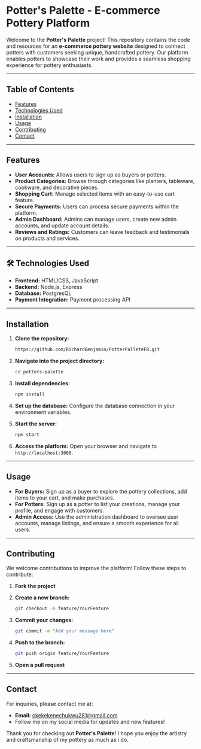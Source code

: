 #  Potter's Palette - E-commerce Pottery Platform

Welcome to the **Potter's Palette** project! This repository contains the code and resources for an **e-commerce pottery website** designed to connect potters with customers seeking unique, handcrafted pottery. Our platform enables potters to showcase their work and provides a seamless shopping experience for pottery enthusiasts.

---

##  Table of Contents
- [ Features](#-features)
- [ Technologies Used](#-technologies-used)
- [ Installation](#-installation)
- [ Usage](#-usage)
- [ Contributing](#-contributing)
- [ Contact](#-contact)

---

##  Features
- **User Accounts:** Allows users to sign up as buyers or potters.
- **Product Categories:** Browse through categories like planters, tableware, cookware, and decorative pieces.
- **Shopping Cart:** Manage selected items with an easy-to-use cart feature.
- **Secure Payments:** Users can process secure payments within the platform.
- **Admin Dashboard:** Admins can manage users, create new admin accounts, and update account details.
- **Reviews and Ratings:** Customers can leave feedback and testimonials on products and services.

---

## 🛠️ Technologies Used
- **Frontend:** HTML/CSS, JavaScript
- **Backend:** Node.js, Express
- **Database:** PostgresQL
- **Payment Integration:** Payment processing API

---

##  Installation

1. **Clone the repository:**

   ```bash
   https://github.com/RichardBenjamin/PotterPalleteFB.git
   ```

2. **Navigate into the project directory:**

   ```bash
   cd potters-palette
   ```

3. **Install dependencies:**

   ```bash
   npm install
   ```

4. **Set up the database:**
   Configure the database connection in your environment variables.

5. **Start the server:**

   ```bash
   npm start
   ```

6. **Access the platform:**
   Open your browser and navigate to `http://localhost:3000`.

---

##  Usage

- **For Buyers:** Sign up as a buyer to explore the pottery collections, add items to your cart, and make purchases.
- **For Potters:** Sign up as a potter to list your creations, manage your profile, and engage with customers.
- **Admin Access:** Use the administration dashboard to oversee user accounts, manage listings, and ensure a smooth experience for all users.

---

##  Contributing

We welcome contributions to improve the platform! Follow these steps to contribute:

1. **Fork the project**

2. **Create a new branch:**

   ```bash
   git checkout -b feature/YourFeature
   ```

3. **Commit your changes:**

   ```bash
   git commit -m "Add your message here"
   ```

4. **Push to the branch:**

   ```bash
   git push origin feature/YourFeature
   ```

5. **Open a pull request**

---


##  Contact

For inquiries, please contact me at:

- **Email:** okekekenechukwu281@gmail.com
- Follow me on my social media for updates and new features!

Thank you for checking out **Potter's Palette**! I hope you enjoy the artistry and craftsmanship of my pottery as much as i do. 

